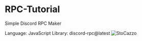 # RPC-Tutorial
Simple Discord RPC Maker

Language: JavaScript
Library: discord-rpc@latest
![StoCazzo](https://user-images.githubusercontent.com/100482825/203656600-ace2a038-f5e8-4808-aa4b-d8c3e2b877c4.jpg)
